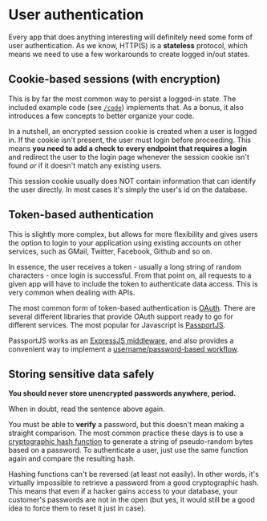 # User authentication

Every app that does anything interesting will definitely need some form of user authentication. As we know, HTTP(S) is a **stateless** protocol, which means we need to use a few workarounds to create logged in/out states.

## Cookie-based sessions (with encryption)

This is by far the most common way to persist a logged-in state. The included example code (see [`/code`](code)) implements that. As a bonus, it also introduces a few concepts to better organize your code.

In a nutshell, an encrypted session cookie is created when a user is logged in. If the cookie isn't present, the user must login before proceeding. This means **you need to add a check to every endpoint that requires a login** and redirect the user to the login page whenever the session cookie isn't found *or* if it doesn't match any existing users.

This session cookie usually does NOT contain information that can identify the user directly. In most cases it's simply the user's id on the database.

## Token-based authentication

This is slightly more complex, but allows for more flexibility and gives users the option to login to your application using existing accounts on other services, such as GMail, Twitter, Facebook, Github and so on.

In essence, the user receives a token - usually a long string of random characters - once login is successful. From that point on, all requests to a given app will have to include the token to authenticate data access. This is very common when dealing with APIs.

The most common form of token-based authentication is [OAuth](https://oauth.net/). There are several different libraries that provide OAuth support ready to go for different services. The most popular for Javascript is [PassportJS](http://passportjs.org/).

PassportJS works as an [ExpressJS middleware](http://expressjs.com/en/guide/using-middleware.html), and also provides a convenient way to implement a [username/password-based workflow](http://passportjs.org/docs/username-password).

## Storing sensitive data safely

**You should never store unencrypted passwords anywhere, period.**

When in doubt, read the sentence above again.

You must be able to **verify** a password, but this doesn't mean making a straight comparison. The most common practice these days is to use a [cryptographic hash function](https://en.wikipedia.org/wiki/Cryptographic_hash_function) to generate a string of pseudo-random bytes based on a password. To authenticate a user, just use the same function again and compare the resulting hash.

Hashing functions can't be reversed (at least not easily). In other words, it's virtually impossible to retrieve a password from a good cryptographic hash. This means that even if a hacker gains access to your database, your customer's passwords are not in the open (but yes, it would still be a good idea to force them to reset it just in case).
